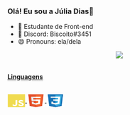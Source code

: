 ### Olá! Eu sou a Júlia Dias👋

- 🌱 Estudante de Front-end
- 💬 Discord: Biscoito#3451
- 😄 Pronouns: ela/dela

<div align="center">
  <a href="https://github.com/juliadiasn">
  <img height="180em" src="https://github-readme-stats.vercel.app/api?username=juliadiasn&show_icons=true&theme=dracula&include_all_commits=true&count_private=true"/>
</div>
  
  ##
  **Linguagens**
</div>
<div style="display: inline_block"><br>
  <img align="center" alt="Rafa-Js" height="30" width="40" src="https://raw.githubusercontent.com/devicons/devicon/master/icons/javascript/javascript-plain.svg">
  <img align="center" alt="Rafa-HTML" height="30" width="40" src="https://raw.githubusercontent.com/devicons/devicon/master/icons/html5/html5-original.svg">
  <img align="center" alt="Rafa-CSS" height="30" width="40" src="https://raw.githubusercontent.com/devicons/devicon/master/icons/css3/css3-original.svg">
</div>
